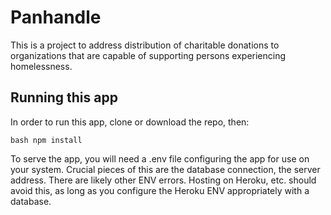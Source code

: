 # Panhandle

This is a project to address distribution of charitable donations to organizations that are capable of supporting persons experiencing homelessness.

## Running this app

In order to run this app, clone or download the repo, then:

``bash
npm install
``

To serve the app, you will need a .env file configuring the app for use on your system. Crucial pieces of this are the database connection, the server address. There are likely other ENV errors.
Hosting on Heroku, etc. should avoid this, as long as you configure the Heroku ENV appropriately with a database.
